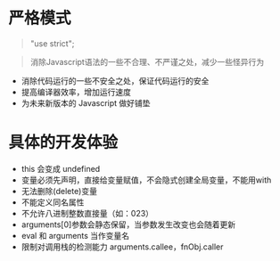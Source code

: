 # 严格模式

> "use strict";

> 消除Javascript语法的一些不合理、不严谨之处，减少一些怪异行为

+ 消除代码运行的一些不安全之处，保证代码运行的安全
+ 提高编译器效率，增加运行速度
+ 为未来新版本的 Javascript 做好铺垫

# 具体的开发体验

+ this 会变成 undefined
+ 变量必须先声明，直接给变量赋值，不会隐式创建全局变量，不能用with
+ 无法删除(delete)变量
+ 不能定义同名属性
+ 不允许八进制整数直接量（如：023）
+ arguments[0]参数会静态保留，当参数发生改变也会随着更新
+ eval 和 arguments 当作变量名
+ 限制对调用栈的检测能力 arguments.callee，fnObj.caller